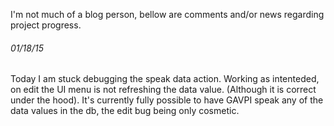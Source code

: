 I'm not much of a blog person, bellow are comments and/or news regarding project progress.

###### 01/18/15

  Today I am stuck debugging the speak data action. Working as intenteded, on edit the UI menu is not refreshing the
  data value. (Although it is correct under the hood).
  It's currently fully possible to have GAVPI speak any of the data values in the db, the edit bug being only cosmetic.
